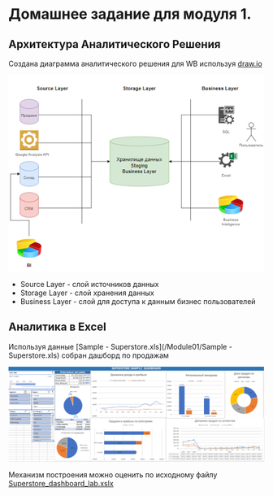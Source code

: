 # Домашнее задание для модуля 1.

## Архитектура Аналитического Решения

Создана диаграмма аналитического решения для WB используя [draw.io](https://app.diagrams.net/)

[![Analytical Architecture](/Module01/architecture.PNG)](/Module01/architecture.PNG)

- Source Layer - слой источников данных
- Storage Layer - слой хранения данных
- Business Layer - слой для доступа к данным бизнес пользователей

## Аналитика в Excel

Используя данные [Sample - Superstore.xls](/Module01/Sample - Superstore.xls) собран дашборд по продажам 

[![Sample Dashboard](/Module01/Superstore-Dashboard.PNG)](/Module01/Superstore-Dashboard.PNG)

Механизм построения можно оценить по исходному файлу [Superstore_dashboard_lab.xslx](/Module01/Superstore-Dashboard.PNG)
